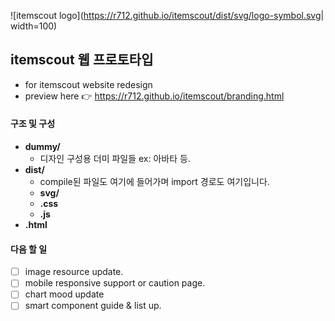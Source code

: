 ![itemscout logo](https://r712.github.io/itemscout/dist/svg/logo-symbol.svg| width=100)

## itemscout 웹 프로토타입
- for itemscout website redesign
- preview here 👉 https://r712.github.io/itemscout/branding.html

  
#### 구조 및 구성
- **dummy/**
  - 디자인 구성용 더미 파일들 ex: 아바타 등.
- **dist/**
  - compile된 파일도 여기에 들어가며 import 경로도 여기입니다.
  - **svg/** 
  - **.css** 
  - **.js**
- **.html**

#### 다음 할 일
- [ ] image resource update.
- [ ] mobile responsive support or caution page.
- [ ] chart mood update
- [ ] smart component guide & list up.
